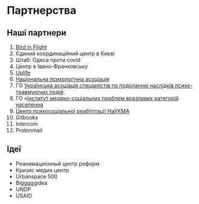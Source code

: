 # Партнерства

## **Наші партнери**

1. [Bird in Flight](https://birdinflight.com/)
2. Єдиний координаційний центр в Києві
3. Штаб: Одеса проти covid
4. Центр в Івано-Франковську
5. [Uplife](http://uplife.com.ua/?fbclid=IwAR2w7Wiu3GVDsaCb3hqbggIZskx-5cIz3rWs59SI4EK9ciGB9QSPkg8tPLA#about)
6. [Національна психологічна асоціація](https://www.facebook.com/npa.org.ukraine/photos/a.646567839107182/916007572163206/?type=3&theater)
7. ГО [Українська асоціація спеціалістів по подоланню наслідків психо-травмуючих подій](https://www.facebook.com/Psychological.Crisis.Service.Ukraine/posts/752934608159929/%20). 
8. ГО «[Інститут медико-соціальних проблем вразливих категорій населення](http://ukrims.org/)
9. [Центр психосоціальної реабілітації НаУКМА](https://www.facebook.com/kmarehab/)
10. Gitbooks
11. Intercom
12. Protonmail

## Ідеї

* Реанимационный центр реформ
* Кризис медиа центр
* Urbanspace 500
* Bigggggidea
* UNDP
* USAID

